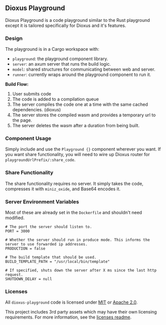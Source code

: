 ## Dioxus Playground
Dioxus Playground is a code playground similar to the Rust playground except it is tailored specifically for Dioxus and it's features.

### Design
The playground is in a Cargo workspace with:
- `playground`: the playground component library.
- `server`: an axum server that runs the build logic.
- `model`: shared structures for communicating between web and server.
- `runner`: currently wraps around the playground component to run it.

**Build Flow:**
1. User submits code
2. The code is added to a compilation queue
3. The server compiles the code one at a time with the same cached dependencies. (dioxus)
4. The server stores the compiled wasm and provides a temporary url to the page.
5. The server deletes the wasm after a duration from being built.


### Component Usage
Simply include and use the `Playground {}` component wherever you want. 
If you want share functionality, you will need to wire up Dioxus router for `playgroundUrlPrefix/:share_code`.

### Share Functionality
The share functionality requires no server. It simply takes the code, compresses it with `miniz_oxide`, and Base64 encodes it.

### Server Environment Variables
Most of these are already set in the `Dockerfile` and shouldn't need modified.
```
# The port the server should listen to.
PORT = 3000

# Whether the server should run in produce mode. This informs the server to use forwarded ip addresses.
PRODUCTION = false

# The build template that should be used.
BUILD_TEMPLATE_PATH = "/usr/local/bin/template"

# If specified, shuts down the server after X ms since the last http request.
SHUTDOWN_DELAY = null
```

### Licenses
All `dioxus-playground` code is licensed under [MIT](./LICENSE-MIT) or [Apache 2.0](./LICENSE-APACHE). 

This project includes 3rd party assets which may have their own licensing requirements. For more information, see the [licenses readme](./LICENSES/README.md).